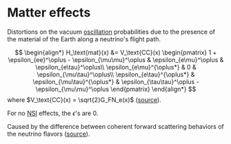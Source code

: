 # Matter effects

Distortions on the vacuum [oscillation](oscillation.md) probabilities due to the presence of the material of the Earth along a neutrino's flight path.

$$
\begin{align*}
    H_\text{mat}(x) &= V_\text{CC}(x)
    \begin{pmatrix}
        1 + \epsilon_{ee}^\oplus - \epsilon_{\mu\mu}^\oplus & \epsilon_{e\mu}^\oplus & \epsilon_{e\tau}^\oplus\\
        \epsilon_{e\mu}^{\oplus*} & 0 & \epsilon_{\mu\tau}^\oplus\\
        \epsilon_{e\tau}^{\oplus*} & \epsilon_{\mu\tau}^{\oplus*} & \epsilon_{\tau\tau}^\oplus - \epsilon_{\mu\mu}^\oplus
    \end{pmatrix}
\end{align*}
$$
where $V_\text{CC}(x) = \sqrt{2}G_FN_e(x)$ ([source](https://journals.aps.org/prd/pdf/10.1103/PhysRevD.104.072006)).

For no [NSI](nsi.md) effects, the $\epsilon$'s are 0.

Caused by the difference between coherent forward scattering behaviors of the neutrino flavors ([source](https://seafile.rlp.net/f/f660b4d52dc04953bb36/)).
